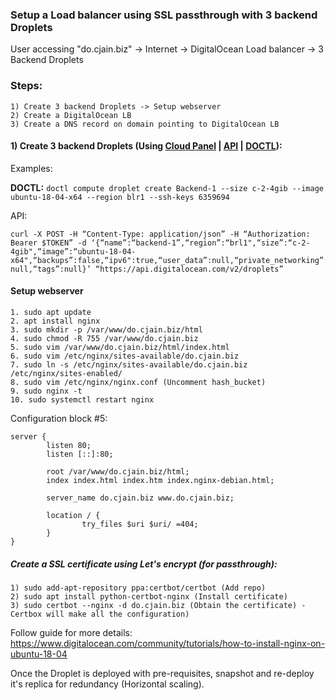 ### Setup a Load balancer using SSL passthrough with 3 backend Droplets



User accessing "do.cjain.biz" -> Internet -> DigitalOcean Load balancer -> 3 Backend Droplets

### Steps:
```
1) Create 3 backend Droplets -> Setup webserver
2) Create a DigitalOcean LB
3) Create a DNS record on domain pointing to DigitalOcean LB
```


#### 1) Create 3 backend Droplets (Using [Cloud Panel](https://cloud.digitalocean.com/droplets/new) | [API](https://developers.digitalocean.com/documentation/v2/#create-a-new-droplet) | [DOCTL](https://www.digitalocean.com/community/tutorials/how-to-use-doctl-the-official-digitalocean-command-line-client)):

Examples:

**DOCTL:** ```doctl compute droplet create Backend-1 --size c-2-4gib --image ubuntu-18-04-x64 --region blr1 --ssh-keys 6359694```

API: 
```
curl -X POST -H “Content-Type: application/json” -H “Authorization: Bearer $TOKEN” -d ‘{“name”:“backend-1”,“region”:“brl1",“size”:“c-2-4gib",“image”:“ubuntu-18-04-x64",“backups”:false,“ipv6":true,“user_data”:null,“private_networking”:true,“volumes”: null,“tags”:null}’ “https://api.digitalocean.com/v2/droplets”
```

#### Setup webserver 

```
1. sudo apt update
2. apt install nginx
3. sudo mkdir -p /var/www/do.cjain.biz/html
4. sudo chmod -R 755 /var/www/do.cjain.biz
5. sudo vim /var/www/do.cjain.biz/html/index.html 
6. sudo vim /etc/nginx/sites-available/do.cjain.biz
7. sudo ln -s /etc/nginx/sites-available/do.cjain.biz /etc/nginx/sites-enabled/
8. sudo vim /etc/nginx/nginx.conf (Uncomment hash_bucket)
9. sudo nginx -t
10. sudo systemctl restart nginx
```

Configuration block #5:

```
server {
        listen 80;
        listen [::]:80;

        root /var/www/do.cjain.biz/html;
        index index.html index.htm index.nginx-debian.html;

        server_name do.cjain.biz www.do.cjain.biz;

        location / {
                try_files $uri $uri/ =404;
        }
}
```

##### Create a SSL certificate using Let's encrypt (for passthrough):
```
1) sudo add-apt-repository ppa:certbot/certbot (Add repo)
2) sudo apt install python-certbot-nginx (Install certificate)
3) sudo certbot --nginx -d do.cjain.biz (Obtain the certificate) - Certbox will make all the configuration)
```

Follow guide for more details: https://www.digitalocean.com/community/tutorials/how-to-install-nginx-on-ubuntu-18-04


Once the Droplet is deployed with pre-requisites, snapshot and re-deploy it's replica for redundancy (Horizontal scaling).
